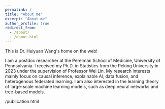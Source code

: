 ```yaml
---
permalink: /
title: "About me"
excerpt: "About me"
author_profile: true
redirect_from: 
  - /about/
  - /about.html
---
```


This is Dr. Huiyuan Wang's home on the web!

I am a postdoc researcher at the Perelman School of Medicine, University of Pennsylvania. I received my Ph.D. in Statistics from the Peking University in 2023 under the supervision of Professor Wei Lin. My research interests mainly focus on causal inference, explainable AI, data fusion, and heterogenous federated learning. I am also interested in the learning theory of large-scale machine learning models, such as deep neural networks and tree-based models.

/publication.html
